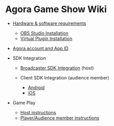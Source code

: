 # Agora Game Show Wiki

- [Hardware & software requirements](Hardware-and-Software-Requirements)
	- [OBS Studio Installation](Install-OBS-Studio)
	- [Virtual Plugin Installation](Install-VirtualCam-for-OBS-Studio)

- [Agora account and App ID](Agora-Account-and-App-ID)

- SDK Integration
	
	- [Broadcaster SDK Integration](Agora-Game-Show-Broadcaster-SDK-Integration-(Host)) (host)

	- Client SDK Integration (audience member)
		- [Android](Agora-Game-Show-Client-SDK-Integration-for-Android-(Audience-member))
		- [iOS](Agora-Game-Show-Client-SDK-Integration-for-iOS-(Audience-member))

- Game Play
	- [Host instructions](Game-Play-Instructions-(Host))
	- [Player/Audience member instructions](Game-Play-Instructions-(Audience-Member))